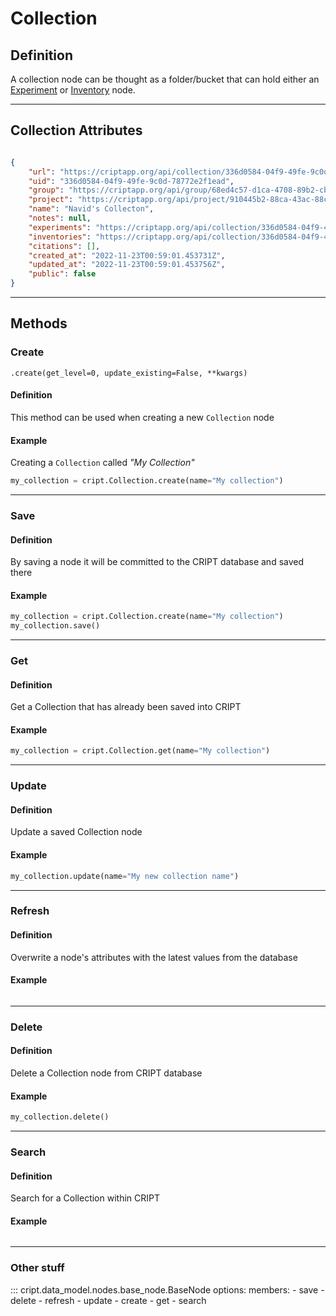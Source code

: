 # Collection

## Definition

A collection node can be thought as a folder/bucket that can hold either an 
<a href="../experiment" target="_blank">Experiment</a> or 
<a href="../inventory" target="_blank">Inventory</a> node.

---

## Collection Attributes

```json

{
    "url": "https://criptapp.org/api/collection/336d0584-04f9-49fe-9c0d-78772e2f1ead/",
    "uid": "336d0584-04f9-49fe-9c0d-78772e2f1ead",
    "group": "https://criptapp.org/api/group/68ed4c57-d1ca-4708-89b2-cb1c1609ace2/",
    "project": "https://criptapp.org/api/project/910445b2-88ca-43ac-88cf-f6424e85b1ba/",
    "name": "Navid's Collecton",
    "notes": null,
    "experiments": "https://criptapp.org/api/collection/336d0584-04f9-49fe-9c0d-78772e2f1ead/experiments/",
    "inventories": "https://criptapp.org/api/collection/336d0584-04f9-49fe-9c0d-78772e2f1ead/inventories/",
    "citations": [],
    "created_at": "2022-11-23T00:59:01.453731Z",
    "updated_at": "2022-11-23T00:59:01.453756Z",
    "public": false
}

```

---
## Methods

### Create
`.create(get_level=0, update_existing=False, **kwargs)`

#### Definition
This method can be used when creating a new `Collection` node

#### Example

Creating a `Collection` called *"My Collection"*

```python
my_collection = cript.Collection.create(name="My collection")
```

---

### Save

#### Definition
By saving a node it will be committed to the CRIPT database and saved there

#### Example
```python
my_collection = cript.Collection.create(name="My collection")
my_collection.save()
```


---
### Get

#### Definition
Get a Collection that has already been saved into CRIPT

#### Example

``` python
my_collection = cript.Collection.get(name="My collection")
```

---

### Update

#### Definition
Update a saved Collection node 

#### Example
```python
my_collection.update(name="My new collection name")
```

---
### Refresh

#### Definition
Overwrite a node's attributes with the latest values from the database

#### Example
```python

```


---

### Delete

#### Definition
Delete a Collection node from CRIPT database 

#### Example
```python
my_collection.delete()
```

---

### Search

#### Definition
Search for a Collection within CRIPT

#### Example

```python

```


----





### Other stuff

::: cript.data_model.nodes.base_node.BaseNode
    options:
        members:
            - save
            - delete
            - refresh
            - update
            - create
            - get
            - search